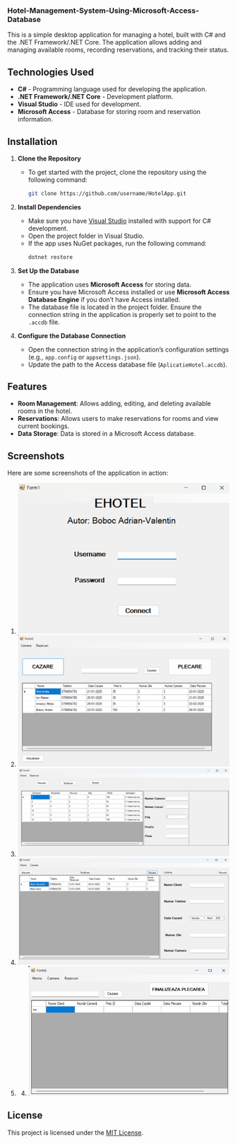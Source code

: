 ### Hotel-Management-System-Using-Microsoft-Access-Database

This is a simple desktop application for managing a hotel, built with C# and the .NET Framework/.NET Core. The application allows adding and managing available rooms, recording reservations, and tracking their status.

## Technologies Used

- **C#** - Programming language used for developing the application.
- **.NET Framework/.NET Core** - Development platform.
- **Visual Studio** - IDE used for development.
- **Microsoft Access** - Database for storing room and reservation information.

## Installation

1. **Clone the Repository**
   - To get started with the project, clone the repository using the following command:
     ```bash
     git clone https://github.com/username/HotelApp.git
     ```

2. **Install Dependencies**
   - Make sure you have [Visual Studio](https://visualstudio.microsoft.com/) installed with support for C# development.
   - Open the project folder in Visual Studio.
   - If the app uses NuGet packages, run the following command:
     ```bash
     dotnet restore
     ```

3. **Set Up the Database**
   - The application uses **Microsoft Access** for storing data.
   - Ensure you have Microsoft Access installed or use **Microsoft Access Database Engine** if you don’t have Access installed.
   - The database file is located in the project folder. Ensure the connection string in the application is properly set to point to the `.accdb` file.

4. **Configure the Database Connection**
   - Open the connection string in the application’s configuration settings (e.g., `app.config` or `appsettings.json`).
   - Update the path to the Access database file (`AplicatieHotel.accdb`).

## Features

- **Room Management**: Allows adding, editing, and deleting available rooms in the hotel.
- **Reservations**: Allows users to make reservations for rooms and view current bookings.
- **Data Storage**: Data is stored in a Microsoft Access database.

## Screenshots

Here are some screenshots of the application in action:

1. ![Screenshot 1](screenshots/image1.png)
2. ![Screenshot 2](screenshots/image2.png)
3. ![Screenshot 3](screenshots/image3.png)
4. ![Screenshot 4](screenshots/image4.png)
5. 4. ![Screenshot 5](screenshots/image5.png)

## License

This project is licensed under the [MIT License](LICENSE).

